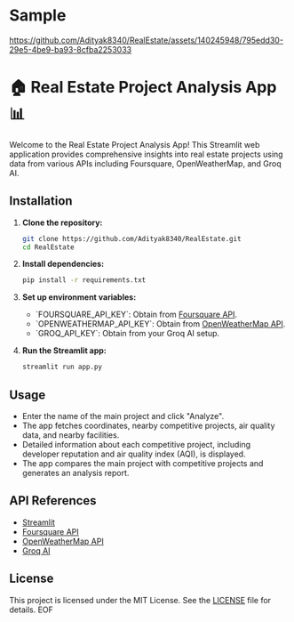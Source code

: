 # Sample


https://github.com/Adityak8340/RealEstate/assets/140245948/795edd30-29e5-4be9-ba93-8cfba2253033




# 🏠 Real Estate Project Analysis App 📊

Welcome to the Real Estate Project Analysis App! This Streamlit web application provides comprehensive insights into real estate projects using data from various APIs including Foursquare, OpenWeatherMap, and Groq AI.

## Installation

1. **Clone the repository:**

    ```bash
    git clone https://github.com/Adityak8340/RealEstate.git
    cd RealEstate
    ```

2. **Install dependencies:**

    ```bash
    pip install -r requirements.txt
    ```

3. **Set up environment variables:**

    - \`FOURSQUARE_API_KEY\`: Obtain from [Foursquare API](https://developer.foursquare.com/).
    - \`OPENWEATHERMAP_API_KEY\`: Obtain from [OpenWeatherMap API](https://openweathermap.org/api).
    - \`GROQ_API_KEY\`: Obtain from your Groq AI setup.

4. **Run the Streamlit app:**

    ```bash
    streamlit run app.py
    ```

## Usage

- Enter the name of the main project and click "Analyze".
- The app fetches coordinates, nearby competitive projects, air quality data, and nearby facilities.
- Detailed information about each competitive project, including developer reputation and air quality index (AQI), is displayed.
- The app compares the main project with competitive projects and generates an analysis report.



## API References

- [Streamlit](https://streamlit.io/)
- [Foursquare API](https://developer.foursquare.com/)
- [OpenWeatherMap API](https://openweathermap.org/api)
- [Groq AI](https://www.groq.ai/)

## License

This project is licensed under the MIT License. See the [LICENSE](./LICENSE) file for details.
EOF
